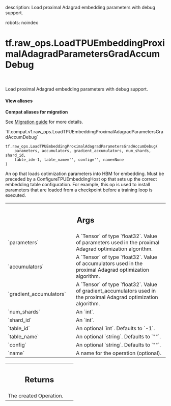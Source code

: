 description: Load proximal Adagrad embedding parameters with debug support.

robots: noindex

# tf.raw_ops.LoadTPUEmbeddingProximalAdagradParametersGradAccumDebug

<!-- Insert buttons and diff -->

<table class="tfo-notebook-buttons tfo-api nocontent" align="left">

</table>



Load proximal Adagrad embedding parameters with debug support.

<section class="expandable">
  <h4 class="showalways">View aliases</h4>
  <p>
<b>Compat aliases for migration</b>
<p>See
<a href="https://www.tensorflow.org/guide/migrate">Migration guide</a> for
more details.</p>
<p>`tf.compat.v1.raw_ops.LoadTPUEmbeddingProximalAdagradParametersGradAccumDebug`</p>
</p>
</section>

<pre class="devsite-click-to-copy prettyprint lang-py tfo-signature-link">
<code>tf.raw_ops.LoadTPUEmbeddingProximalAdagradParametersGradAccumDebug(
    parameters, accumulators, gradient_accumulators, num_shards, shard_id,
    table_id=-1, table_name='', config='', name=None
)
</code></pre>



<!-- Placeholder for "Used in" -->

An op that loads optimization parameters into HBM for embedding. Must be
preceded by a ConfigureTPUEmbeddingHost op that sets up the correct
embedding table configuration. For example, this op is used to install
parameters that are loaded from a checkpoint before a training loop is
executed.

<!-- Tabular view -->
 <table class="responsive fixed orange">
<colgroup><col width="214px"><col></colgroup>
<tr><th colspan="2"><h2 class="add-link">Args</h2></th></tr>

<tr>
<td>
`parameters`
</td>
<td>
A `Tensor` of type `float32`.
Value of parameters used in the proximal Adagrad optimization algorithm.
</td>
</tr><tr>
<td>
`accumulators`
</td>
<td>
A `Tensor` of type `float32`.
Value of accumulators used in the proximal Adagrad optimization algorithm.
</td>
</tr><tr>
<td>
`gradient_accumulators`
</td>
<td>
A `Tensor` of type `float32`.
Value of gradient_accumulators used in the proximal Adagrad optimization algorithm.
</td>
</tr><tr>
<td>
`num_shards`
</td>
<td>
An `int`.
</td>
</tr><tr>
<td>
`shard_id`
</td>
<td>
An `int`.
</td>
</tr><tr>
<td>
`table_id`
</td>
<td>
An optional `int`. Defaults to `-1`.
</td>
</tr><tr>
<td>
`table_name`
</td>
<td>
An optional `string`. Defaults to `""`.
</td>
</tr><tr>
<td>
`config`
</td>
<td>
An optional `string`. Defaults to `""`.
</td>
</tr><tr>
<td>
`name`
</td>
<td>
A name for the operation (optional).
</td>
</tr>
</table>



<!-- Tabular view -->
 <table class="responsive fixed orange">
<colgroup><col width="214px"><col></colgroup>
<tr><th colspan="2"><h2 class="add-link">Returns</h2></th></tr>
<tr class="alt">
<td colspan="2">
The created Operation.
</td>
</tr>

</table>

